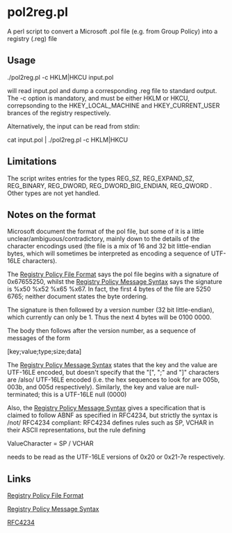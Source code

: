 # pol2reg.pl

A perl script to convert a Microsoft .pol file (e.g. from Group Policy) into a registry (.reg) file

Usage
-----

./pol2reg.pl -c HKLM|HKCU input.pol

will read input.pol and dump a corresponding .reg file to standard output. The -c option is mandatory, 
and must be either HKLM or HKCU, correpsonding to the HKEY_LOCAL_MACHINE and HKEY_CURRENT_USER brances
of the registry respectively.

Alternatively, the input can be read from stdin:

cat input.pol | ./pol2reg.pl -c HKLM|HKCU

Limitations
-----------
The script writes entries for the types REG_SZ, REG_EXPAND_SZ, REG_BINARY, REG_DWORD, 
REG_DWORD_BIG_ENDIAN, REG_QWORD . Other types are not yet handled.

Notes on the format
-------------------
Microsoft document the format of the pol file, but some of it is a little unclear/ambiguous/contradictory, 
mainly down to the details of the character encodings used (the file is a mix of 16 and 32 bit little-endian
bytes, which will sometimes be interpreted as encoding a sequence of UTF-16LE characters).

The [Registry Policy File Format][1] says the pol file begins with a signature of 0x67655250, whilst the
[Registry Policy Message Syntax][2] says the signature is %x50 %x52 %x65 %x67. In fact, the first 4 bytes 
of the file are 5250 6765; neither document states the byte ordering.

The signature is then followed by a version number (32 bit little-endian), which currently can only be 1. 
Thus the next 4 bytes will be 0100 0000.

The body then follows after the version number, as a sequence of messages of the form

[key;value;type;size;data]

The [Registry Policy Message Syntax][2] states that the key and the value are UTF-16LE encoded, but doesn't
specify that the "[", ";" and "]" characters are /also/ UTF-16LE encoded (i.e. the hex sequences to look 
for are 005b, 003b, and 005d respectively). Similarly, the key and value are null-terminated; this is a 
UTF-16LE null (0000)

Also, the [Registry Policy Message Syntax][2] gives a specification that is claimed to follow ABNF as 
specified in RFC4234, but strictly the syntax is /not/ RFC4234 compliant: RFC4234 defines rules such 
as SP, VCHAR in their ASCII representations, but the rule defining

 ValueCharacter = SP / VCHAR

needs to be read as the UTF-16LE versions of 0x20 or 0x21-7e respectively.

Links
-----
[Registry Policy File Format][1]

[Registry Policy Message Syntax][2]

[RFC4234][3]

[1]: https://msdn.microsoft.com/en-us/library/aa374407(v=vs.85).aspx
[2]: https://msdn.microsoft.com/en-us/library/cc232696.aspx
[3]: http://www.rfc-editor.org/rfc/rfc4234.txt
